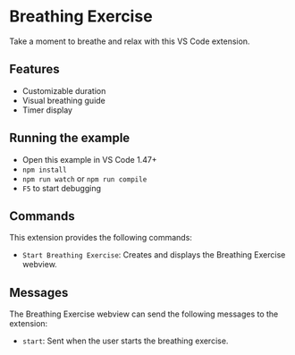 # Breathing Exercise

Take a moment to breathe and relax with this VS Code extension.

## Features

- Customizable duration
- Visual breathing guide
- Timer display

## Running the example

- Open this example in VS Code 1.47+
- `npm install`
- `npm run watch` or `npm run compile`
- `F5` to start debugging

## Commands

This extension provides the following commands:

- `Start Breathing Exercise`: Creates and displays the Breathing Exercise webview.

## Messages

The Breathing Exercise webview can send the following messages to the extension:

- `start`: Sent when the user starts the breathing exercise.